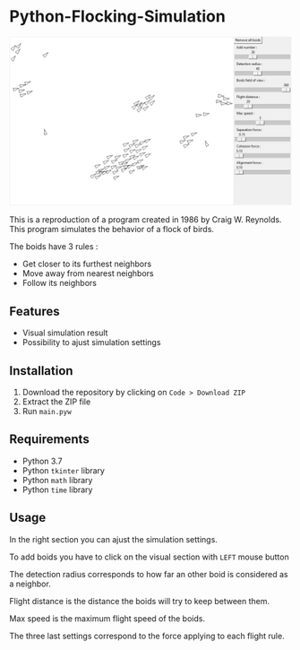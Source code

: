 # Python-Flocking-Simulation
![Preview image](./preview/preview.jpg)

This is a reproduction of a program created in 1986 by Craig W. Reynolds. This program simulates the behavior of a flock of birds.

The boids have 3 rules :
- Get closer to its furthest neighbors
- Move away from nearest neighbors
- Follow its neighbors
## Features
- Visual simulation result
- Possibility to ajust simulation settings
## Installation
1. Download the repository by clicking on `Code > Download ZIP`
2. Extract the ZIP file
3. Run `main.pyw`
## Requirements
- Python 3.7
- Python `tkinter` library
- Python `math` library
- Python `time` library
## Usage
In the right section you can ajust the simulation settings.

To add boids you have to click on the visual section with `LEFT` mouse button

The detection radius corresponds to how far an other boid is considered as a neighbor.

Flight distance is the distance the boids will try to keep between them.

Max speed is the maximum flight speed of the boids.

The three last settings correspond to the force applying to each flight rule.